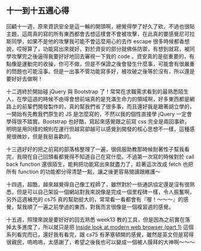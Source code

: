 ## 十一到十五週心得


回顧十一週，原來資訊安全是這一輪的開頭啊，總覺得學了好久了欸，不過也很貼主題，這周真的寫的所有東西都會去想這樣會不會被攻擊，在此真的要感覺尼可拉斯同學，如果不是他的攻擊我可能不會這麼用心的去作 escape 很多時候都香想說，哎呀算了，功能寫出來就好，對於資安的部分就佛係防禦，有想到就寫，被同學攻擊完之後逼得我要好好地回去審視一下我的 code 。資安真的是挺重要的，有點像是運動完的收操，你可不做，但是不保證之後會發生什麼事，可能會有很嚴重的問題也可能沒事。但是一出事不管功能寫多好，被攻破之後等於沒有，所以還是要好好去做啊！

十二週終於開始碰 jQuery 與 Bootstrap 了！常常在求職需求看到的最熟悉陌生人，在學這週的時候不由得會想前端真的是充滿生命力的領域啊，好多東西都是網路上的前輩們開發製作的，真的幫我們省了很多事，而且還好我是跟著胡立學的，一開始有先教我們原生的 JS 是怎麼寫的，不然以我的個性直接學 jQuery 一定會學得很不踏實。Bootstrap 也好酷，寫起來感覺跟之前寫 css 完全是兩回事欸，明明是用同樣的規則在運行但越寫卻越可以感覺到開發的核心思想不一樣，這種感覺很微妙，但是我挺喜歡的。

十三週好好的把之前寫的部落格整理了一遍，很佩服助教那時候耐著性子幫我看完，我現在自己回頭看都覺得不知道自己在寫什麼。不過第一次寫的時候對於 call back function 還很陌生，能夠把功能寫出來就盡力了，趁著這次改成 fetch 也把所有 function 的功能都分得清楚一點，讓之後更容易閱讀跟維護～

十四週，超酷，越來越覺得自己像工程師了，雖然對於一些通訊協定還是沒有很熟悉，但是可以自己架設一個網站對我來說像是完成一個里程碑一樣，令人振奮啊，另外這週補充的 cs75 真的幫助挺大的，常常看一看都會有『喔！～～～』的感覺，幫我順了一遍之前學過的東西，對我而言很像是一個複習週的感覺。

十五週，照理來說是要好好的回去熟悉 week13 教的工具，但是因為之前實在落掉太多進度了，所以就只是把 [Inside look at modern web browser (part 1)](https://developers.google.com/web/updates/2018/09/inside-browser-part1) 這個系列看完而已，還好我有看完，跟 cs75 有茅塞頓開的感覺，雖然是英文但是寫得很親民，嗚嗚嗚，太感謝了，希望之後我也可以變成一個被人膜拜的大神啊～～～

